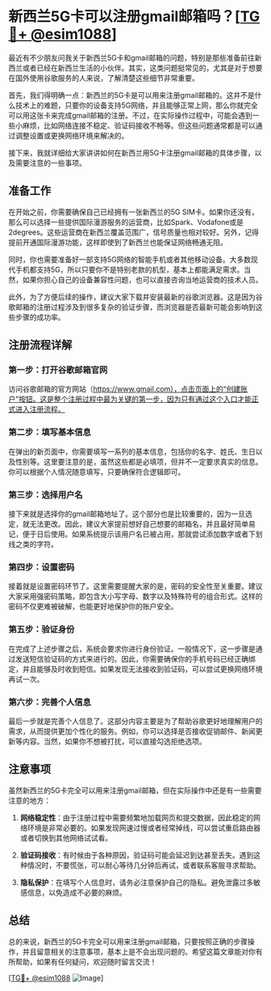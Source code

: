 # 新西兰5G卡可以注册gmail邮箱吗？[[TG💪+ @esim1088](https://t.me/s/esim1088)]

最近有不少朋友问我关于新西兰5G卡和gmail邮箱的问题，特别是那些准备前往新西兰或者已经在新西兰生活的小伙伴。其实，这类问题挺常见的，尤其是对于想要在国外使用谷歌服务的人来说，了解清楚这些细节非常重要。

首先，我们得明确一点：新西兰的5G卡是可以用来注册gmail邮箱的。这并不是什么技术上的难题，只要你的设备支持5G网络，并且能够正常上网，那么你就完全可以用这张卡来完成gmail邮箱的注册。不过，在实际操作过程中，可能会遇到一些小麻烦，比如网络连接不稳定、验证码接收不畅等。但这些问题通常都是可以通过调整设置或更换网络环境来解决的。

接下来，我就详细给大家讲讲如何在新西兰用5G卡注册gmail邮箱的具体步骤，以及需要注意的一些事项。

## 准备工作

在开始之前，你需要确保自己已经拥有一张新西兰的5G SIM卡。如果你还没有，那么可以选择一些提供国际漫游服务的运营商，比如Spark、Vodafone或是2degrees。这些运营商在新西兰覆盖范围广，信号质量也相对较好。另外，记得提前开通国际漫游功能，这样即使到了新西兰也能保证网络畅通无阻。

同时，你也需要准备好一部支持5G网络的智能手机或者其他移动设备。大多数现代手机都支持5G，所以只要你不是特别老款的机型，基本上都能满足需求。当然，如果你担心自己的设备兼容性问题，也可以直接咨询当地运营商的技术人员。

此外，为了方便后续的操作，建议大家下载并安装最新的谷歌浏览器。这是因为谷歌邮箱的注册过程涉及到很多复杂的验证步骤，而浏览器是否最新可能会影响到这些步骤的成功率。

## 注册流程详解

### 第一步：打开谷歌邮箱官网

访问谷歌邮箱的官方网站（https://www.gmail.com），点击页面上的“创建账户”按钮。这是整个注册过程中最为关键的第一步，因为只有通过这个入口才能正式进入注册流程。

### 第二步：填写基本信息

在弹出的新页面中，你需要填写一系列的基本信息，包括你的名字、姓氏、生日以及性别等。这里要注意的是，虽然这些都是必填项，但并不一定要求真实的信息。你可以根据个人情况随意填写，只要确保符合逻辑即可。

### 第三步：选择用户名

接下来就是选择你的gmail邮箱地址了。这个部分也是比较重要的，因为一旦选定，就无法更改。因此，建议大家提前想好自己想要的邮箱名，并且最好简单易记，便于日后使用。如果系统提示该用户名已被占用，那就尝试添加数字或者下划线之类的字符。

### 第四步：设置密码

接着就是设置密码环节了。这里需要提醒大家的是，密码的安全性至关重要。建议大家采用强密码策略，即包含大小写字母、数字以及特殊符号的组合形式。这样的密码不仅更难被破解，也能更好地保护你的账户安全。

### 第五步：验证身份

在完成了上述步骤之后，系统会要求你进行身份验证。一般情况下，这一步骤是通过发送短信验证码的方式来进行的。因此，你需要确保你的手机号码已经正确绑定，并且能够及时收到短信。如果发现无法接收到验证码，可以尝试更换网络环境再试一次。

### 第六步：完善个人信息

最后一步就是完善个人信息了。这部分内容主要是为了帮助谷歌更好地理解用户的需求，从而提供更加个性化的服务。例如，你可以选择是否接收促销邮件、新闻更新等内容。当然，如果你不想被打扰，可以直接勾选拒绝选项。

## 注意事项

虽然新西兰的5G卡完全可以用来注册gmail邮箱，但在实际操作中还是有一些需要注意的地方：

1. **网络稳定性**：由于注册过程中需要频繁地加载网页和提交数据，因此稳定的网络环境是非常必要的。如果发现网速过慢或者经常掉线，可以尝试重启路由器或者切换到其他网络试试看。

2. **验证码接收**：有时候由于各种原因，验证码可能会延迟到达甚至丢失。遇到这种情况时，不要慌张，可以耐心等待几分钟后再试，或者联系客服寻求帮助。

3. **隐私保护**：在填写个人信息时，请务必注意保护自己的隐私。避免泄露过多敏感信息，以免造成不必要的麻烦。

## 总结

总的来说，新西兰的5G卡完全可以用来注册gmail邮箱，只要按照正确的步骤操作，并且留意相关的注意事项，基本上是不会出现问题的。希望这篇文章能对你有所帮助，如果有任何疑问，欢迎随时留言交流！

[[TG💪+ @esim1088](https://t.me/s/esim1088) ![Image](https://i.postimg.cc/4NQfJmqS/Snipaste-2025-05-13-00-14-12.png)]